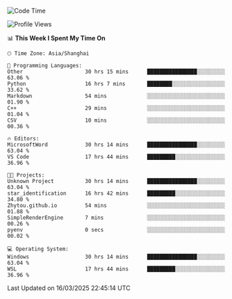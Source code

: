 <!--START_SECTION:waka-->
![Code Time](http://img.shields.io/badge/Code%20Time-2%2C417%20hrs%2031%20mins-blue)

![Profile Views](http://img.shields.io/badge/Profile%20Views-1-blue)

📊 **This Week I Spent My Time On** 

```text
🕑︎ Time Zone: Asia/Shanghai

💬 Programming Languages: 
Other                    30 hrs 15 mins      ████████████████░░░░░░░░░   63.06 % 
Python                   16 hrs 7 mins       ████████░░░░░░░░░░░░░░░░░   33.62 % 
Markdown                 54 mins             ░░░░░░░░░░░░░░░░░░░░░░░░░   01.90 % 
C++                      29 mins             ░░░░░░░░░░░░░░░░░░░░░░░░░   01.04 % 
CSV                      10 mins             ░░░░░░░░░░░░░░░░░░░░░░░░░   00.36 % 

🔥 Editors: 
MicrosoftWord            30 hrs 14 mins      ████████████████░░░░░░░░░   63.04 % 
VS Code                  17 hrs 44 mins      █████████░░░░░░░░░░░░░░░░   36.96 % 

🐱‍💻 Projects: 
Unknown Project          30 hrs 14 mins      ████████████████░░░░░░░░░   63.04 % 
star_identification      16 hrs 42 mins      █████████░░░░░░░░░░░░░░░░   34.80 % 
Zhytou.github.io         54 mins             ░░░░░░░░░░░░░░░░░░░░░░░░░   01.88 % 
SimpleRenderEngine       7 mins              ░░░░░░░░░░░░░░░░░░░░░░░░░   00.26 % 
pyenv                    0 secs              ░░░░░░░░░░░░░░░░░░░░░░░░░   00.02 % 

💻 Operating System: 
Windows                  30 hrs 14 mins      ████████████████░░░░░░░░░   63.04 % 
WSL                      17 hrs 44 mins      █████████░░░░░░░░░░░░░░░░   36.96 % 
```


 Last Updated on 16/03/2025 22:45:14 UTC
<!--END_SECTION:waka-->